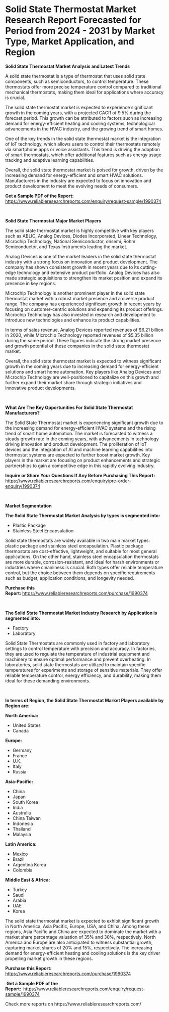 <p><h1>Solid State Thermostat Market Research Report Forecasted for Period from 2024 -  2031 by Market Type, Market Application, and Region</h1></p><p><strong>Solid State Thermostat Market Analysis and Latest Trends</strong></p>
<p><p>A solid state thermostat is a type of thermostat that uses solid state components, such as semiconductors, to control temperature. These thermostats offer more precise temperature control compared to traditional mechanical thermostats, making them ideal for applications where accuracy is crucial.</p><p>The solid state thermostat market is expected to experience significant growth in the coming years, with a projected CAGR of 9.5% during the forecast period. This growth can be attributed to factors such as increasing demand for energy-efficient heating and cooling systems, technological advancements in the HVAC industry, and the growing trend of smart homes.</p><p>One of the key trends in the solid state thermostat market is the integration of IoT technology, which allows users to control their thermostats remotely via smartphone apps or voice assistants. This trend is driving the adoption of smart thermostats, which offer additional features such as energy usage tracking and adaptive learning capabilities.</p><p>Overall, the solid state thermostat market is poised for growth, driven by the increasing demand for energy-efficient and smart HVAC solutions. Manufacturers in the industry are expected to focus on innovation and product development to meet the evolving needs of consumers.</p></p>
<p><strong>Get a Sample PDF of the Report:&nbsp;</strong> <a href="https://www.reliableresearchreports.com/enquiry/request-sample/1990374">https://www.reliableresearchreports.com/enquiry/request-sample/1990374</a></p>
<p>&nbsp;</p>
<p><strong>Solid State Thermostat Major Market Players</strong></p>
<p><p>The solid state thermostat market is highly competitive with key players such as ABLIC, Analog Devices, Diodes Incorporated, Linear Technology, Microchip Technology, National Semiconductor, onsemi, Rohm Semiconductor, and Texas Instruments leading the market. </p><p>Analog Devices is one of the market leaders in the solid state thermostat industry with a strong focus on innovation and product development. The company has shown consistent growth in recent years due to its cutting-edge technology and extensive product portfolio. Analog Devices has also made strategic acquisitions to strengthen its market position and expand its presence in key regions.</p><p>Microchip Technology is another prominent player in the solid state thermostat market with a robust market presence and a diverse product range. The company has experienced significant growth in recent years by focusing on customer-centric solutions and expanding its product offerings. Microchip Technology has also invested in research and development to introduce new technologies and enhance its product capabilities.</p><p>In terms of sales revenue, Analog Devices reported revenues of $6.21 billion in 2020, while Microchip Technology reported revenues of $5.35 billion during the same period. These figures indicate the strong market presence and growth potential of these companies in the solid state thermostat market.</p><p>Overall, the solid state thermostat market is expected to witness significant growth in the coming years due to increasing demand for energy-efficient solutions and smart home automation. Key players like Analog Devices and Microchip Technology are well-positioned to capitalize on this growth and further expand their market share through strategic initiatives and innovative product developments.</p></p>
<p>&nbsp;</p>
<p><strong>What Are The Key Opportunities For Solid State Thermostat Manufacturers?</strong></p>
<p><p>The Solid State Thermostat market is experiencing significant growth due to the increasing demand for energy-efficient HVAC systems and the rising trend of smart home automation. The market is forecasted to witness a steady growth rate in the coming years, with advancements in technology driving innovation and product development. The proliferation of IoT devices and the integration of AI and machine learning capabilities into thermostat systems are expected to further boost market growth. Key players in the market are focusing on product enhancements and strategic partnerships to gain a competitive edge in this rapidly evolving industry.</p></p>
<p><strong>Inquire or Share Your Questions If Any Before Purchasing This Report:</strong> <a href="https://www.reliableresearchreports.com/enquiry/pre-order-enquiry/1990374">https://www.reliableresearchreports.com/enquiry/pre-order-enquiry/1990374</a></p>
<p>&nbsp;</p>
<p><strong>Market Segmentation</strong></p>
<p><strong>The Solid State Thermostat Market Analysis by types is segmented into:</strong></p>
<p><ul><li>Plastic Package</li><li>Stainless Steel Encapsulation</li></ul></p>
<p><p>Solid state thermostats are widely available in two main market types: plastic package and stainless steel encapsulation. Plastic package thermostats are cost-effective, lightweight, and suitable for most general applications. On the other hand, stainless steel encapsulation thermostats are more durable, corrosion-resistant, and ideal for harsh environments or industries where cleanliness is crucial. Both types offer reliable temperature control, but the choice between them depends on specific requirements such as budget, application conditions, and longevity needed.</p></p>
<p><strong>Purchase this Report:&nbsp;</strong><a href="https://www.reliableresearchreports.com/purchase/1990374">https://www.reliableresearchreports.com/purchase/1990374</a></p>
<p>&nbsp;</p>
<p><strong>The Solid State Thermostat Market Industry Research by Application is segmented into:</strong></p>
<p><ul><li>Factory</li><li>Laboratory</li></ul></p>
<p><p>Solid State Thermostats are commonly used in factory and laboratory settings to control temperature with precision and accuracy. In factories, they are used to regulate the temperature of industrial equipment and machinery to ensure optimal performance and prevent overheating. In laboratories, solid state thermostats are utilized to maintain specific temperatures for experiments and storage of sensitive materials. They offer reliable temperature control, energy efficiency, and durability, making them ideal for these demanding environments.</p></p>
<p>&nbsp;</p>
<p><strong>In terms of Region, the Solid State Thermostat Market Players available by Region are:</strong></p>
<p>
    <p> <strong> North America: </strong>
        <ul>
            <li>United States</li>
            <li>Canada</li>
        </ul>
        </p> 
    <p> <strong> Europe: </strong>
        <ul>
            <li>Germany</li>
            <li>France</li>
            <li>U.K.</li>
            <li>Italy</li>
            <li>Russia</li>
        </ul>
        </p> 
    <p> <strong> Asia-Pacific: </strong>
        <ul>
            <li>China</li>
            <li>Japan</li>
            <li>South Korea</li>
            <li>India</li>
            <li>Australia</li>
            <li>China Taiwan</li>
            <li>Indonesia</li>
            <li>Thailand</li>
            <li>Malaysia</li>
        </ul>
        </p> 
    <p> <strong> Latin America: </strong>
        <ul>
            <li>Mexico</li>
            <li>Brazil</li>
            <li>Argentina Korea</li>
            <li>Colombia</li>
        </ul>
        </p> 
    <p> <strong> Middle East & Africa: </strong>
        <ul>
            <li>Turkey</li>
            <li>Saudi</li>
            <li>Arabia</li>
            <li>UAE</li>
            <li>Korea</li>
        </ul>
    </p>
    </p>
<p><p>The solid state thermostat market is expected to exhibit significant growth in North America, Asia Pacific, Europe, USA, and China. Among these regions, Asia Pacific and China are expected to dominate the market with a market share percentage valuation of 35% and 30%, respectively. North America and Europe are also anticipated to witness substantial growth, capturing market shares of 20% and 15%, respectively. The increasing demand for energy-efficient heating and cooling solutions is the key driver propelling market growth in these regions.</p></p>
<p><strong>Purchase this Report: </strong><a href="https://www.reliableresearchreports.com/purchase/1990374">https://www.reliableresearchreports.com/purchase/1990374</a></p>
<p>&nbsp;<strong>Get a Sample PDF of the Report:&nbsp;&nbsp;</strong><a href="https://www.reliableresearchreports.com/enquiry/request-sample/1990374">https://www.reliableresearchreports.com/enquiry/request-sample/1990374</a></p>
<p><strong></strong></p>
<p>Check more reports on https://www.reliableresearchreports.com/</p>